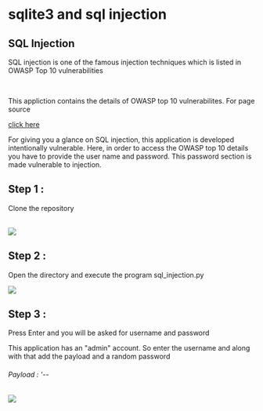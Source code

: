 <h1> sqlite3 and sql injection</h1>

<h2> SQL Injection</h2>
<div>
  <p>SQL injection is one of the famous injection techniques which is listed in OWASP Top 10 vulnerabilities</p><br>
  <p>This appliction contains the details of OWASP top 10 vulnerabilites. For page source</p>
  <a href='https://www.reflectiz.com/blog/owasp-top-ten-2022/'>click here</a>
</div>

<div>
  <p>For giving you a glance on SQL injection, this application is developed intentionally vulnerable. Here, in order to access the OWASP top 10 details you have to provide the user name and password. This password section is made vulnerable to injection.</p>
  <p>
</div>
<div>
  <h2>Step 1 : </h2>
  <p>   Clone the repository</p><br>
 <img src='https://user-images.githubusercontent.com/59536508/210131281-2df6ab9b-e2c3-49d4-9818-75c350a77290.png'>
  
  <h2>Step 2 : </h2>
  <p>   Open the directory and execute the program sql_injection.py</p>
  <img src='https://user-images.githubusercontent.com/59536508/210131484-c374b7d5-c29b-472f-aa71-9b9109986cbe.png'>
  
  <h2>Step 3 : </h2>
  <p>Press Enter and you will be asked for username and password</p>
  <p>This application has an "admin" account. So enter the username and along with that add the payload and a random password</p>
  <h6>Payload  :   '-- </h6>
  <img src='https://user-images.githubusercontent.com/59536508/210132251-caa3621f-78f1-4051-983e-df0a6c45e733.png'>

  

</div>


